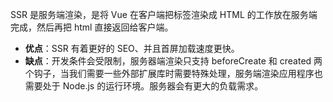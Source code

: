 

SSR 是服务端渲染，是将 Vue 在客户端把标签渲染成 HTML 的工作放在服务端完成，然后再把 html 直接返回给客户端。

- **优点**：SSR 有着更好的 SEO、并且首屏加载速度更快。
- **缺点**：开发条件会受限制，服务器端渲染只支持 beforeCreate 和 created 两个钩子，当我们需要一些外部扩展库时需要特殊处理，服务端渲染应用程序也需要处于 Node.js 的运行环境。服务器会有更大的负载需求。

